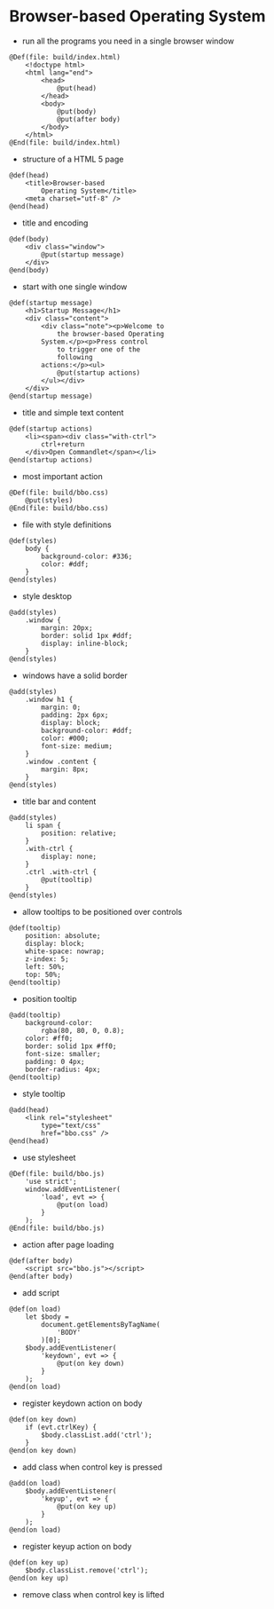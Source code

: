 # Browser-based Operating System
* run all the programs you need in a single browser window

```
@Def(file: build/index.html)
	<!doctype html>
	<html lang="end">
		<head>
			@put(head)
		</head>
		<body>
			@put(body)
			@put(after body)
		</body>
	</html>
@End(file: build/index.html)
```
* structure of a HTML 5 page

```
@def(head)
	<title>Browser-based
		Operating System</title>
	<meta charset="utf-8" />
@end(head)
```
* title and encoding

```
@def(body)
	<div class="window">
		@put(startup message)
	</div>
@end(body)
```
* start with one single window

```
@def(startup message)
	<h1>Startup Message</h1>
	<div class="content">
		<div class="note"><p>Welcome to
			the browser-based Operating
		System.</p><p>Press control
			to trigger one of the
			following
		actions:</p><ul>
			@put(startup actions)
		</ul></div>
	</div>
@end(startup message)
```
* title and simple text content

```
@def(startup actions)
	<li><span><div class="with-ctrl">
		ctrl+return
	</div>Open Commandlet</span></li>
@end(startup actions)
```
* most important action

```
@Def(file: build/bbo.css)
	@put(styles)
@End(file: build/bbo.css)
```
* file with style definitions

```
@def(styles)
	body {
		background-color: #336;
		color: #ddf;
	}
@end(styles)
```
* style desktop

```
@add(styles)
	.window {
		margin: 20px;
		border: solid 1px #ddf;
		display: inline-block;
	}
@end(styles)
```
* windows have a solid border

```
@add(styles)
	.window h1 {
		margin: 0;
		padding: 2px 6px;
		display: block;
		background-color: #ddf;
		color: #000;
		font-size: medium;
	}
	.window .content {
		margin: 8px;
	}
@end(styles)
```
* title bar and content

```
@add(styles)
	li span {
		position: relative;
	}
	.with-ctrl {
		display: none;
	}
	.ctrl .with-ctrl {
		@put(tooltip)
	}
@end(styles)
```
* allow tooltips to be positioned over controls

```
@def(tooltip)
	position: absolute;
	display: block;
	white-space: nowrap;
	z-index: 5;
	left: 50%;
	top: 50%;
@end(tooltip)
```
* position tooltip

```
@add(tooltip)
	background-color:
		rgba(80, 80, 0, 0.8);
	color: #ff0;
	border: solid 1px #ff0;
	font-size: smaller;
	padding: 0 4px;
	border-radius: 4px;
@end(tooltip)
```
* style tooltip

```
@add(head)
	<link rel="stylesheet"
		type="text/css"
		href="bbo.css" />
@end(head)
```
* use stylesheet

```
@Def(file: build/bbo.js)
	'use strict';
	window.addEventListener(
		'load', evt => {
			@put(on load)
		}
	);
@End(file: build/bbo.js)
```
* action after page loading

```
@def(after body)
	<script src="bbo.js"></script>
@end(after body)
```
* add script

```
@def(on load)
	let $body =
		document.getElementsByTagName(
			'BODY'
		)[0];
	$body.addEventListener(
		'keydown', evt => {
			@put(on key down)
		}
	);
@end(on load)
```
* register keydown action on body

```
@def(on key down)
	if (evt.ctrlKey) {
		$body.classList.add('ctrl');
	}
@end(on key down)
```
* add class when control key is pressed

```
@add(on load)
	$body.addEventListener(
		'keyup', evt => {
			@put(on key up)
		}
	);
@end(on load)
```
* register keyup action on body

```
@def(on key up)
	$body.classList.remove('ctrl');
@end(on key up)
```
* remove class when control key is lifted

